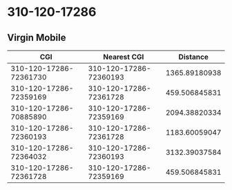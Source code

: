 # 310-120-17286
## Virgin Mobile


| CGI | Nearest CGI | Distance |
|-----|-------------|----------|
| 310-120-17286-72361730 | 310-120-17286-72360193 | 1365.89180938 |
| 310-120-17286-72359169 | 310-120-17286-72361728 | 459.506845831 |
| 310-120-17286-70885890 | 310-120-17286-72359169 | 2094.38820334 |
| 310-120-17286-72360193 | 310-120-17286-72361728 | 1183.60059047 |
| 310-120-17286-72364032 | 310-120-17286-72360193 | 3132.39037584 |
| 310-120-17286-72361728 | 310-120-17286-72359169 | 459.506845831 |

